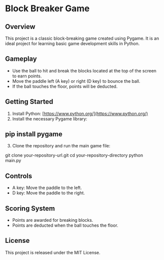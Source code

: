 # Block Breaker Game

## Overview

This project is a classic block-breaking game created using Pygame. It is an ideal project for learning basic game development skills in Python.

## Gameplay

- Use the ball to hit and break the blocks located at the top of the screen to earn points.
- Move the paddle left (A key) or right (D key) to bounce the ball.
- If the ball touches the floor, points will be deducted.

## Getting Started

1. Install Python: [https://www.python.org/](https://www.python.org/)
2. Install the necessary Pygame library:

## pip install pygame
3. Clone the repository and run the main game file:

git clone your-repository-url.git
cd your-repository-directory
python main.py


## Controls

- A key: Move the paddle to the left.
- D key: Move the paddle to the right.

## Scoring System

- Points are awarded for breaking blocks.
- Points are deducted when the ball touches the floor.

## License

This project is released under the MIT License.
